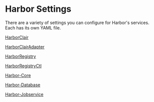 # Harbor Settings

There are a variety of settings you can configure for Harbor's services. Each has its own YAML file.

[HarborClair]()

[HarborClairAdapter]()

[HarborRegistry](harborregistry.md)

[HarborRegistryCtl](harborregistryctl.md)

[Harbor-Core]()

[Harbor-Database](harbor-database.md)

[Harbor-Jobservice](harbor-jobservice.md)

